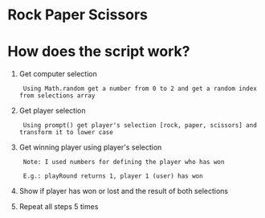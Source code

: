 # Rock Paper Scissors

# How does the script work?

1. Get computer selection
		
		Using Math.random get a number from 0 to 2 and get a random index from selections array

2. Get player selection
		
		Using prompt() get player's selection [rock, paper, scissors] and transform it to lower case
	
3. Get winning player using player's selection
		
		Note: I used numbers for defining the player who has won

		E.g.: playRound returns 1, player 1 (user) has won

4. Show if player has won or lost and the result of both selections

5. Repeat all steps 5 times
